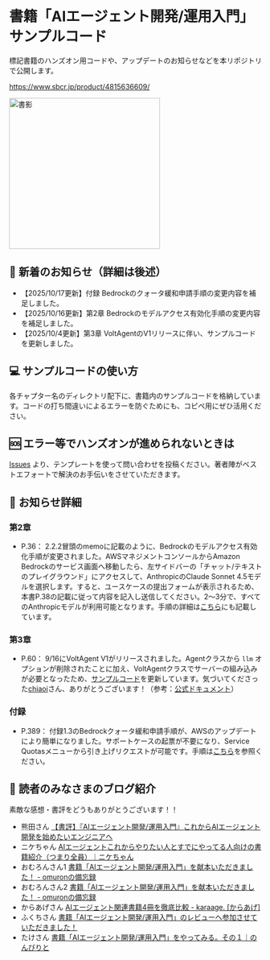 # 書籍「AIエージェント開発/運用入門」サンプルコード

標記書籍のハンズオン用コードや、アップデートのお知らせなどを本リポジトリで公開します。

https://www.sbcr.jp/product/4815636609/

<img height="300" alt="書影" src="https://www.sbcr.jp/wp-content/uploads/2025/07/AAP_AI%E3%82%A8%E3%83%BC%E3%82%B7%E3%82%99%E3%82%A7%E3%83%B3%E3%83%88%E9%96%8B%E7%99%BA%E9%81%8B%E7%94%A8%E5%85%A5%E9%96%80_D1-1-scaled.jpg" />


## 📣 新着のお知らせ（詳細は後述）

- 【2025/10/17更新】付録 Bedrockのクォータ緩和申請手順の変更内容を補足しました。
- 【2025/10/16更新】第2章 Bedrockのモデルアクセス有効化手順の変更内容を補足しました。
- 【2025/10/4更新】第3章 VoltAgentのV1リリースに伴い、サンプルコードを更新しました。


## 💻 サンプルコードの使い方

各チャプター名のディレクトリ配下に、書籍内のサンプルコードを格納しています。コードの打ち間違いによるエラーを防ぐためにも、コピペ用にぜひ活用ください。


## 🆘 エラー等でハンズオンが進められないときは

[Issues](https://github.com/minorun365/agent-book/issues) より、テンプレートを使って問い合わせを投稿ください。著者陣がベストエフォートで解決のお手伝いをさせていただきます。


## 📗 お知らせ詳細

### 第2章

- P.36： 2.2.2冒頭のmemoに記載のように、Bedrockのモデルアクセス有効化手順が変更されました。AWSマネジメントコンソールからAmazon Bedrockのサービス画面へ移動したら、左サイドバーの「チャット/テキストのプレイグラウンド」にアクセスして、AnthropicのClaude Sonnet 4.5モデルを選択します。すると、ユースケースの提出フォームが表示されるため、本書P.38の記載に従って内容を記入し送信してください。2〜3分で、すべてのAnthropicモデルが利用可能となります。手順の詳細は[こちら](https://qiita.com/minorun365/items/7070a0206547cc6dc650)にも記載しています。

### 第3章

- P.60： 9/16にVoltAgent V1がリリースされました。Agentクラスから `llm` オプションが削除されたことに加え、VoltAgentクラスでサーバーの組み込みが必要となったため、[サンプルコード](https://github.com/minorun365/agent-book/blob/main/chapter3/sample/4_voltagent.ts)を更新しています。気づいてくださった[chiaoi](https://x.com/_chiaoi)さん、ありがとうございます！（参考：[公式ドキュメント](https://voltagent.dev/docs/getting-started/migration-guide/)）

### 付録

- P.389： 付録1.3のBedrockクォータ緩和申請手順が、AWSのアップデートにより簡単になりました。サポートケースの起票が不要になり、Service Quotasメニューから引き上げリクエストが可能です。手順は[こちら](https://qiita.com/minorun365/items/bc58bbb2490ef1b5fdee)を参照ください。


## 🥰 読者のみなさまのブログ紹介

素敵な感想・書評をどうもありがとうございます！！

- 熊田さん [【書評】『AIエージェント開発/運用入門』これからAIエージェント開発を始めたいエンジニアへ](https://qiita.com/hedgehog051/items/ca64f9958addebc58cf9)
- ニケちゃん [AIエージェントこれからやりたい人とすでにやってる人向けの書籍紹介（つまり全員）｜ニケちゃん](https://note.com/nike_cha_n/n/nc4c17567f5f0)
- おむろんさん1 [書籍「AIエージェント開発/運用入門」を献本いただきました！ - omuronの備忘録](https://omuron.hateblo.jp/entry/2025/10/01/000000)
- おむろんさん2 [書籍「AIエージェント開発/運用入門」を献本いただきました！ - omuronの備忘録](https://omuron.hateblo.jp/entry/2025/10/01/000000)
- からあげさん [AIエージェント関連書籍4冊を徹底比較 - karaage. [からあげ]](https://karaage.hatenadiary.jp/entry/2025/10/01/073000)
- ふくちさん [書籍「AIエージェント開発/運用入門」のレビューへ参加させていただきました！](https://qiita.com/har1101/items/d070a6b8181f24ed6697)
- たけさん [書籍「AIエージェント開発/運用入門」をやってみる。その１｜のんびりと](https://note.com/bnctake/n/naf36facb7287)

